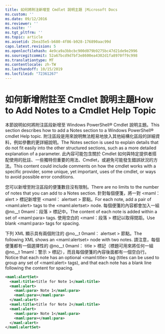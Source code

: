```yaml
---
title: 如何將附注新增至 Cmdlet 說明主題 |Microsoft Docs
ms.custom: ''
ms.date: 09/12/2016
ms.reviewer: ''
ms.suite: ''
ms.tgt_pltfrm: ''
ms.topic: article
ms.assetid: 2bea35e5-b680-4f86-b928-176890aac99d
caps.latest.revision: 5
ms.openlocfilehash: 4e9ca9a3bbcbc900d079b9275bc47d21de9e2996
ms.sourcegitcommit: 52a67bcd9d7bf3e8600ea4302d1fa8970ff9c998
ms.translationtype: MT
ms.contentlocale: zh-TW
ms.lasthandoff: 10/15/2019
ms.locfileid: "72361267"
---
```

# <a name="how-to-add-notes-to-a-cmdlet-help-topic"></a><span data-ttu-id="ea52e-102">如何新增附註至 Cmdlet 說明主題</span><span class="sxs-lookup"><span data-stu-id="ea52e-102">How to Add Notes to a Cmdlet Help Topic</span></span>

<span data-ttu-id="ea52e-103">本節說明如何將附注區段新增至 Windows PowerShell® Cmdlet 說明主題。</span><span class="sxs-lookup"><span data-stu-id="ea52e-103">This section describes how to add a Notes section to a Windows PowerShell® cmdlet Help topic.</span></span> <span data-ttu-id="ea52e-104">附注區段是用來說明無法輕易地放入其他結構化區段的詳細資料，例如參數的更詳細說明。</span><span class="sxs-lookup"><span data-stu-id="ea52e-104">The Notes section is used to explain details that do not fit easily into the other structured sections, such as a more detailed explanation of a parameter.</span></span> <span data-ttu-id="ea52e-105">此內容可能包含關於 Cmdlet 如何與特定提供者搭配使用的批註、一些獨特但重要的用法、Cmdlet，或避免可能發生錯誤狀況的方法。</span><span class="sxs-lookup"><span data-stu-id="ea52e-105">This content could include comments on how the cmdlet works with a specific provider, some unique, yet important, uses of the cmdlet, or ways to avoid possible error conditions.</span></span>

<span data-ttu-id="ea52e-106">您可以新增至附注區段的便箋數目沒有限制。</span><span class="sxs-lookup"><span data-stu-id="ea52e-106">There are no limits to the number of notes that you can add to a Notes section.</span></span> <span data-ttu-id="ea52e-107">針對每個便箋，將一對 \<maml： alert > 標記新增至 \<maml： alertset > 節點。</span><span class="sxs-lookup"><span data-stu-id="ea52e-107">For each note, add a pair of \<maml:alert> tags to the \<maml:alertset> node.</span></span> <span data-ttu-id="ea52e-108">每個便箋的內容都會加入一組 @no__t 0maml：段落 > 標記中。</span><span class="sxs-lookup"><span data-stu-id="ea52e-108">The content of each note is added within a set of \<maml:para> tags.</span></span> <span data-ttu-id="ea52e-109">使用空白的 \<maml：段落 > 標記以取得間距。</span><span class="sxs-lookup"><span data-stu-id="ea52e-109">Use blank \<maml:para> tags for spacing.</span></span>

<span data-ttu-id="ea52e-110">下列 XML 顯示具有兩個附注的 @no__t 0maml： alertset > 節點。</span><span class="sxs-lookup"><span data-stu-id="ea52e-110">The following XML shows an \<maml:alertset> node with two notes.</span></span> <span data-ttu-id="ea52e-111">請注意，每個便箋都有一個選擇性的 @no__t 0maml： title > 標記（標題可用來將任何一組 @no__t 1maml：警示 > 標記），而且每個便箋的內容後面都有一個空白行。</span><span class="sxs-lookup"><span data-stu-id="ea52e-111">Notice that each note has an optional \<maml:title> tag (titles can be used to group any set of \<maml:alert> tags), and that each note has a blank line following the content for spacing.</span></span>

```xml
<maml:alertSet>
  <maml:title>title for Note 1</maml:title>
  <maml:alert>
    <maml:para> Note 1</maml:para>
    <maml:para></maml:para>
  </maml:alert>
  <maml:title>title for Note 2</maml:title>
  <maml:alert>
    <maml:para> Note 1</maml:para>
    <maml:para></maml:para>
  </maml:alert>
</maml:alertSet>
```



